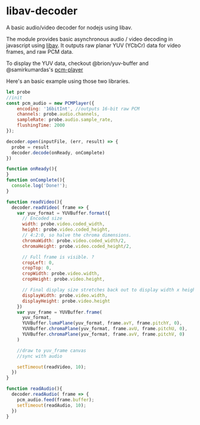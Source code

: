 # libav-decoder

A basic audio/video decoder for nodejs using libav.

The module provides basic asynchronous audio / video decoding in javascript using [libav](https://www.libav.org/). It outputs raw planar YUV (YCbCr) data for video frames, and raw PCM data.


To display the YUV data, checkout @brion/yuv-buffer and @samirkumardas's [pcm-player](https://github.com/samirkumardas/pcm-player)

Here's an basic example using those two libraries.
```javascript
let probe
//init
const pcm_audio = new PCMPlayer({
    encoding: '16bitInt', //outputs 16-bit raw PCM
    channels: probe.audio.channels,
    sampleRate: probe.audio.sample_rate,
    flushingTime: 2000
});

decoder.open(inputFile, (err, result) => {
  probe = result
  decoder.decode(onReady, onComplete)
})

function onReady(){
}
function onComplete(){
  console.log('Done!');
}

function readVideo(){
  decoder.readVideo( frame => {
    var yuv_format = YUVBuffer.format({
      // Encoded size
      width: probe.video.coded_width,
      height: probe.video.coded_height,
      // 4:2:0, so halve the chroma dimensions.
      chromaWidth: probe.video.coded_width/2,
      chromaHeight: probe.video.coded_height/2,

      // Full frame is visible. ?
      cropLeft: 0,
      cropTop: 0,
      cropWidth: probe.video.width,
      cropHeight: probe.video.height,

      // Final display size stretches back out to display width x height:
      displayWidth: probe.video.width,
      displayHeight: probe.video.height
    })
    var yuv_frame = YUVBuffer.frame(
      yuv_format,
      YUVBuffer.lumaPlane(yuv_format, frame.avY, frame.pitchY, 0),
      YUVBuffer.chromaPlane(yuv_format, frame.avU, frame.pitchU, 0),
      YUVBuffer.chromaPlane(yuv_format, frame.avV, frame.pitchV, 0)
    )

    //draw to yuv_frame canvas
    //sync with audio

    setTimeout(readVideo, 10);
  })
}  

function readAudio(){
  decoder.readAudio( frame => {
    pcm_audio.feed(frame.buffer);
    setTimeout(readAudio, 10);
  })
}
```
